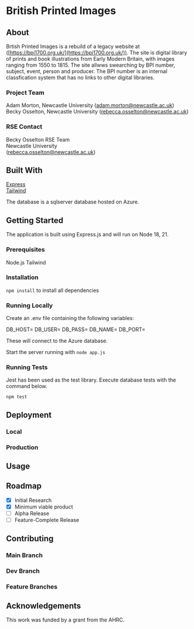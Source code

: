# British Printed Images

## About


Brtish Printed Images is a rebuild of a legacy website at ([https://bpi1700.org.uk/](https://bpi1700.org.uk/)). The site is digital library of prints and book illustrations from Early Modern Britain, with images ranging from 1550 to 1815. The site allwws swearching by BPI number, subject, event, person and producer. The BPI number is an internal classfication system that has no links to other digital libraries. 

### Project Team
Adam Morton, Newcastle University  ([adam.morton@newcastle.ac.uk](mailto:adam.morton@newcastle.ac.uk))  
Becky Osselton, Newcastle University  ([rebecca.osselton@newcastle.ac.uk](mailto:rebecca.osselton@newcastle.ac.uk)) 
 

### RSE Contact
Becky Osselton 
RSE Team  
Newcastle University  
([rebecca.osselton@newcastle.ac.uk](mailto:rebecca.osselton@newcastle.ac.uk))  

## Built With

[Express](https://expressjs.com/)  
[Tailwind](https://tailwindcss.com/) 

The database is a sqlserver database hosted on Azure.

## Getting Started

The application is built using Express.js and will run on Node 18, 21. 

### Prerequisites

Node.js
Tailwind

### Installation

`npm install` to install all dependencies

### Running Locally

Create an .env file containing the following variables: 

DB_HOST=
DB_USER=
DB_PASS=
DB_NAME=
DB_PORT=

These will connect to the Azure database.

Start the server running with `node app.js`

### Running Tests

Jest has been used as the test library. Execute database tests with the command below.

`npm test`

## Deployment

### Local 

### Production

## Usage

## Roadmap

- [x] Initial Research  
- [x] Minimum viable product   
- [ ] Alpha Release  
- [ ] Feature-Complete Release  

## Contributing

### Main Branch
### Dev Branch
### Feature Branches

## Acknowledgements

This work was funded by a grant from the AHRC.



